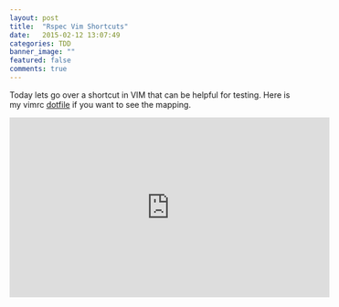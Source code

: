 ```yaml
---
layout: post
title:  "Rspec Vim Shortcuts"
date:   2015-02-12 13:07:49
categories: TDD
banner_image: ""
featured: false
comments: true
---
```


Today lets go over a shortcut in VIM that can be helpful for testing.  Here is my vimrc <a href="https://github.com/antwonlee/dotfiles/blob/master/.vimrc" target="_blank">dotfile</a> if you want to see the mapping.

<!--more-->
<iframe width="560" height="315" src="https://www.youtube.com/embed/nkZreLcWs3w" frameborder="0" allowfullscreen></iframe>
<br />
